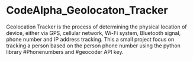 # CodeAlpha_Geolocaton_Tracker
Geolocation Tracker is the process of determining the physical location of device, either via GPS, cellular network, Wi-Fi system, Bluetooth signal, phone number and IP address tracking. This a small project focus on tracking a person based on the person phone number using the python library #Phonenumbers and #geocoder API key.